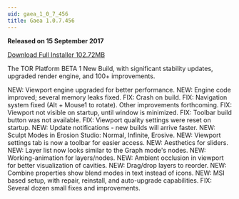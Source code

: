 ```yaml
---
uid: gaea_1_0_7_456
title: Gaea 1.0.7.456
---
```



**Released on 15 September 2017**

<a href="http://viridian.quadspinner.com/torplatform/TOR-1.0.7.456.msi">Download Full Installer 102.72MB</a> <br>


<div class="release-note">

The TOR Platform BETA 1 New Build, with significant stability updates, upgraded render engine, and 100+ improvements.

NEW: Viewport engine upgraded for better performance.
NEW: Engine code improved; several memory leaks fixed.
FIX: Crash on build.
FIX: Navigation system fixed (Alt + Mouse1 to rotate). Other improvements forthcoming.
FIX: Viewport not visible on startup, until window is minimized.
FIX: Toolbar build button was not available.
FIX: Viewport quality settings were reset on startup.
NEW: Update notifications - new builds will arrive faster.
NEW: Sculpt Modes in Erosion Studio: Normal, Infinite, Erosive.
NEW: Viewport settings tab is now a toolbar for easier access.
NEW: Aesthetics for sliders.
NEW: Layer list now looks similar to the Graph mode's nodes.
NEW: Working-animation for layers/nodes.
NEW: Ambient occlusion in viewport for better visualization of cavities.
NEW: Drag/drop layers to reorder.
NEW: Combine properties show blend modes in text instead of icons.
NEW: MSI based setup, with repair, reinstall, and auto-upgrade capabilities.
FIX: Several dozen small fixes and improvements.
</div>
